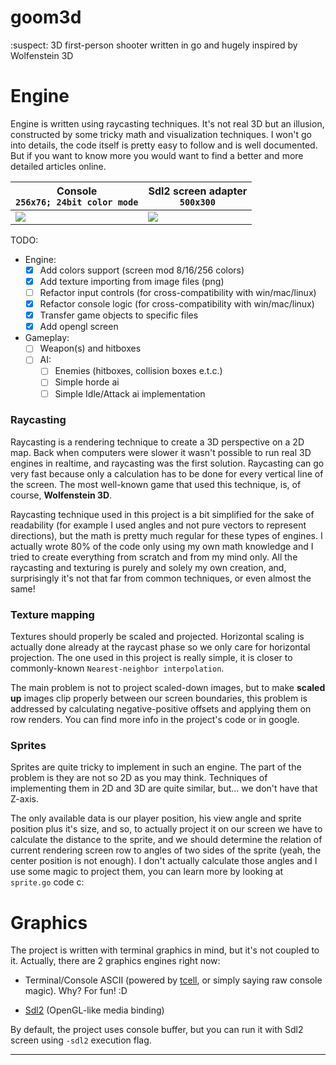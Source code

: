 # goom3d

:suspect: 3D first-person shooter written in go and hugely inspired by Wolfenstein 3D

# Engine

Engine is written using raycasting techniques. It's not real 3D but an illusion, constructed by some tricky math and visualization techniques. I won't go into details, the code itself is pretty easy to follow and is well documented. But if you want to know more you would want to find a better and more detailed articles online.

| Console <br> `256x76; 24bit color mode`  | Sdl2 screen adapter <br> `500x300` |
| ------------- | ------------- |
| <img src=".github/media/showcase_console.gif">  | <img src=".github/media/showcase_sdl2.gif">  |

TODO:
  - Engine:
    - [x] Add colors support (screen mod 8/16/256 colors)
    - [x] Add texture importing from image files (png)
    - [ ] Refactor input controls (for cross-compatibility with win/mac/linux)
    - [x] Refactor console logic (for cross-compatibility with win/mac/linux)
    - [x] Transfer game objects to specific files
    - [x] Add opengl screen
  - Gameplay:
    - [ ] Weapon(s) and hitboxes
    - [ ] AI:
      - [ ] Enemies (hitboxes, collision boxes e.t.c.)
      - [ ] Simple horde ai
      - [ ] Simple Idle/Attack ai implementation

### Raycasting

Raycasting is a rendering technique to create a 3D perspective on a 2D map. Back when computers were slower it wasn't possible to run real 3D engines in realtime, and raycasting was the first solution. Raycasting can go very fast because only a calculation has to be done for every vertical line of the screen. The most well-known game that used this technique, is, of course, **Wolfenstein 3D**.

Raycasting technique used in this project is a bit simplified for the sake of readability (for example I used angles and not pure vectors to represent directions), but the math is pretty much regular for these types of engines. I actually wrote 80% of the code only using my own math knowledge and I tried to create everything from scratch and from my mind only. All the raycasting and texturing is purely and solely my own creation, and, surprisingly it's not that far from common techniques, or even almost the same!

### Texture mapping

Textures should properly be scaled and projected. Horizontal scaling is actually done already at the raycast phase so we only care for horizontal projection. The one used in this project is really simple, it is closer to commonly-known `Nearest-neighbor interpolation`.

The main problem is not to project scaled-down images, but to make **scaled up** images clip properly between our screen boundaries, this problem is addressed by calculating negative-positive offsets and applying them on row renders. You can find more info in the project's code or in google.

### Sprites

Sprites are quite tricky to implement in such an engine. The part of the problem is they are not so 2D as you may think. Techniques of implementing them in 2D and 3D are quite similar, but... we don't have that Z-axis.

The only available data is our player position, his view angle and sprite position plus it's size, and so, to actually project it on our screen we have to calculate the distance to the sprite, and we should determine the relation of current rendering screen row to angles of two sides of the sprite (yeah, the center position is not enough). I don't actually calculate those angles and I use some magic to project them, you can learn more by looking at `sprite.go` code c:

# Graphics

The project is written with terminal graphics in mind, but it's not coupled to it. Actually, there are 2 graphics engines right now:

- Terminal/Console ASCII (powered by [tcell](https://github.com/gdamore/tcell), or simply saying raw console magic). Why? For fun! :D

- [Sdl2](https://github.com/veandco/go-sdl2) (OpenGL-like media binding)

By default, the project uses console buffer, but you can run it with Sdl2 screen using `-sdl2` execution flag.

<hr>
